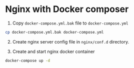 # Nginx with Docker composer

1. Copy `docker-compose.yml.bak` file to `docker-compose.yml`

```bash
cp docker-compose.yml.bak docker-compose.yml
```

2. Create nginx server config file in `nginx/conf.d` directory.


3. Create and start nginx docker container

```bash
docker-compose up -d
```

